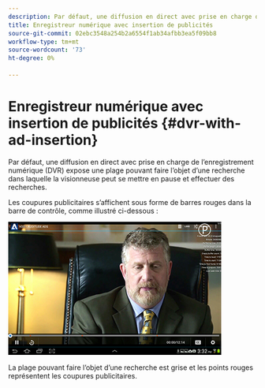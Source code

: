```yaml
---
description: Par défaut, une diffusion en direct avec prise en charge de l’enregistrement numérique (DVR) expose une plage pouvant faire l’objet d’une recherche dans laquelle la visionneuse peut se mettre en pause et effectuer des recherches.
title: Enregistreur numérique avec insertion de publicités
source-git-commit: 02ebc3548a254b2a6554f1ab34afbb3ea5f09bb8
workflow-type: tm+mt
source-wordcount: '73'
ht-degree: 0%

---
```


# Enregistreur numérique avec insertion de publicités {#dvr-with-ad-insertion}

Par défaut, une diffusion en direct avec prise en charge de l’enregistrement numérique (DVR) expose une plage pouvant faire l’objet d’une recherche dans laquelle la visionneuse peut se mettre en pause et effectuer des recherches.

Les coupures publicitaires s’affichent sous forme de barres rouges dans la barre de contrôle, comme illustré ci-dessous :

<!--<a id="fig_720DD22D2318485EAB4BEA55C30D5ECF"></a>-->

![](assets/dvr-with-ads.jpg)

La plage pouvant faire l’objet d’une recherche est grise et les points rouges représentent les coupures publicitaires.
